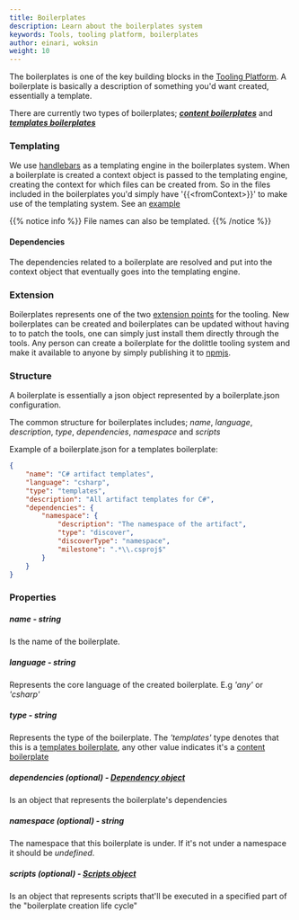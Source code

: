 ```yaml
---
title: Boilerplates
description: Learn about the boilerplates system
keywords: Tools, tooling platform, boilerplates
author: einari, woksin
weight: 10
---
```


The boilerplates is one of the key building blocks in the [Tooling Platform](../). A boilerplate is basically a description of something you'd want created, essentially a template.

There are currently two types of boilerplates; [***content boilerplates***](./content_boilerplates) and [***templates boilerplates***](./templates_boilerplates)

### Templating
We use [handlebars](https://handlebarsjs.com/) as a templating engine in the boilerplates system. When a boilerplate is created a context object is passed to the templating engine, creating the context for which files can be created from.
So in the files included in the boilerplates you'd simply have '{{\<fromContext\>}}' to make use of the templating system. See an [example](https://github.com/dolittle-runtime/DotNET.SDK/tree/master/Boilerplates/Artifacts/Templates/CommandHandler)

{{% notice info %}}
File names can also be templated.
{{% /notice %}}

#### Dependencies
The dependencies related to a boilerplate are resolved and put into the context object that eventually goes into the templating engine.

### Extension
Boilerplates represents one of the two [extension points](./package) for the tooling. New boilerplates can be created and boilerplates can be updated without having to to patch the tools, one can simply just install them directly through the tools. 
Any person can create a boilerplate for the dolittle tooling system and make it available to anyone by simply publishing it to [npmjs](https://www.npmjs.com).

### Structure
A boilerplate is essentially a json object represented by a boilerplate.json configuration.

The common structure for boilerplates includes; *name*, *language*, *description*, *type*, *dependencies*, *namespace* and *scripts* 

Example of a boilerplate.json for a templates boilerplate:
```json
{
    "name": "C# artifact templates",
    "language": "csharp",
    "type": "templates",
    "description": "All artifact templates for C#",
    "dependencies": {
        "namespace": {
            "description": "The namespace of the artifact",
            "type": "discover",
            "discoverType": "namespace",
            "milestone": ".*\\.csproj$" 
        }
    }
}
```

### Properties

##### name - string
Is the name of the boilerplate.

##### language - string 
Represents the core language of the created boilerplate. E.g *'any'* or *'csharp'* 

##### type - string 
Represents the type of the boilerplate. The *'templates'* type denotes that this is a [templates boilerplate](./templates_boilerplates), any other value indicates it's a [content boilerplate](./content_boilerplates)

##### dependencies (optional) - [Dependency object](../dependencies) 
Is an object that represents the boilerplate's dependencies

##### namespace (optional) - string
The namespace that this boilerplate is under. If it's not under a namespace it should be *undefined*.

##### scripts (optional) - [Scripts object](./scripts)
Is an object that represents scripts that'll be executed in a specified part of the "boilerplate creation life cycle" 
